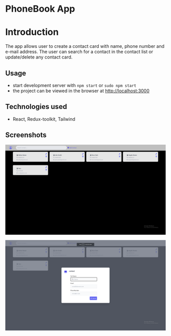 # PhoneBook App

# Introduction

The app allows user to create a contact card with name, phone number and e-mail address. The user can search for a contact in the contact list or update/delete any contact card.

## Usage

- start development server with `npm start` or `sudo npm start`
- the project can be viewed in the browser at [http://localhost:3000](http://localhost:3000)

## Technologies used

- React, Redux-toolkit, Tailwind

## Screenshots

![screenshot #1](src/assets/images/contact-list.png)

![screenshot #1](src/assets/images/add-contact.png)
